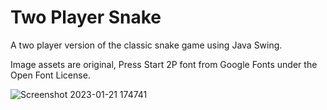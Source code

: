# Two Player Snake
A two player version of the classic snake game using Java Swing.

Image assets are original, Press Start 2P font from Google Fonts under the Open Font License.

 ![Screenshot 2023-01-21 174741](https://user-images.githubusercontent.com/66446458/213890082-d357293a-26ef-4ce7-b34f-7f51ee421bc8.png)
